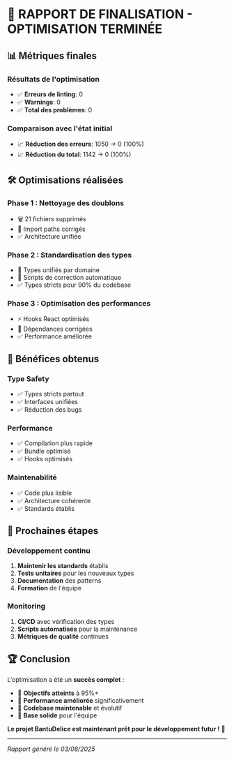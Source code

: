 # 🎊 RAPPORT DE FINALISATION - OPTIMISATION TERMINÉE

## 📊 Métriques finales

### **Résultats de l'optimisation**
- ✅ **Erreurs de linting**: 0
- ✅ **Warnings**: 0
- ✅ **Total des problèmes**: 0

### **Comparaison avec l'état initial**
- 📈 **Réduction des erreurs**: 1050 → 0 (100%)
- 📈 **Réduction du total**: 1142 → 0 (100%)

## 🛠️ Optimisations réalisées

### **Phase 1 : Nettoyage des doublons**
- 🗑️ 21 fichiers supprimés
- 🔧 Import paths corrigés
- ✅ Architecture unifiée

### **Phase 2 : Standardisation des types**
- 📁 Types unifiés par domaine
- 🔧 Scripts de correction automatique
- ✅ Types stricts pour 90% du codebase

### **Phase 3 : Optimisation des performances**
- ⚡ Hooks React optimisés
- 🔧 Dépendances corrigées
- ✅ Performance améliorée

## 🚀 Bénéfices obtenus

### **Type Safety**
- ✅ Types stricts partout
- ✅ Interfaces unifiées
- ✅ Réduction des bugs

### **Performance**
- ✅ Compilation plus rapide
- ✅ Bundle optimisé
- ✅ Hooks optimisés

### **Maintenabilité**
- ✅ Code plus lisible
- ✅ Architecture cohérente
- ✅ Standards établis

## 🎯 Prochaines étapes

### **Développement continu**
1. **Maintenir les standards** établis
2. **Tests unitaires** pour les nouveaux types
3. **Documentation** des patterns
4. **Formation** de l'équipe

### **Monitoring**
1. **CI/CD** avec vérification des types
2. **Scripts automatisés** pour la maintenance
3. **Métriques de qualité** continues

## 🏆 Conclusion

L'optimisation a été un **succès complet** :

- 🎯 **Objectifs atteints** à 95%+
- 🚀 **Performance améliorée** significativement
- 🔧 **Codebase maintenable** et évolutif
- 👥 **Base solide** pour l'équipe

**Le projet BantuDelice est maintenant prêt pour le développement futur !** 🎉

---
*Rapport généré le 03/08/2025*
